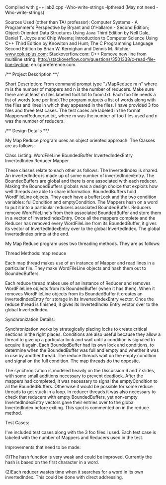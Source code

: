 Compiled with g++ lab2.cpp -Wno-write-strings -lpthread
(May not need -Wno-write-strings)

Sources Used (other than TA/ professor): Computer Systems - A Programmer's Perspective by Bryant and O'Hallaron - Second Edition; Object-Oriented Data Structures Using Java Third Edition by Nell Dale, Daniel T. Joyce and Chip Weems; Introduction to Computer Science Using C++ Third Edition by Knowlton and Hunt; The C Programming Language Second Edition by Brian W. Kernighan and Dennis M. Ritchie; www.cplusplus.com; Stackoverflow.com: C++ Remove new line from multiline string; http://stackoverflow.com/questions/3501338/c-read-file-line-by-line; en.cppreference.com.   


/** Project Description **/


Short Description: From command prompt type "./MapReduce m n" where m is the number of mappers and n is the number of reducers. Make sure there are at least m files labeled foo1.txt to foom.txt. Each foo file needs a list of words (one per line).The program outputs a list of words along with the files and lines in which they appeared in the files. I have provided 3 foo files and three test cases. The test cases are labeled in the format MappersmReducersn.txt, where m was the number of foo files used and n was the number of reducers.


/** Design Details **/

My Map Reduce program uses an object oriented approach. The Classes are as follows:

Class Listing:
WordFileLine
BoundedBuffer
InvertedIndexEntry
InvertedIndex
Reducer
Mapper

These classes relate to each other as follows. The InvertedIndex is shared. An invertedIndex is made up of some number of invertedIndexEntry. The BoundedBuffers are global and there is one associated with each reducer. Making the BoundedBuffers globals was a design choice that exploits how well threads are able to share information. BoundedBuffers hold WordFileLine objects. They each have a bufferLock and the two condition variables: fullCondition and emptyCondition. The Mappers hash on a word to put it into a particular reducers associated BoundedBuffer. Reducers remove WordFileLine's from their associated BoundedBuffer and store them in a vector of InvertedIndexEntry. Once all the mappers complete and the Reducer has removed every WordFileLine from its BoundedBuffer, it gives its vector of InvertedIndexEntry over to the global InvertedIndex. The global InvertedIndex prints at the end. 

My Map Reduce program uses two threading methods. They are as follows:

Thread Methods:
map
reduce

Each map thread makes use of an instance of Mapper and read lines in a particular file. They make WordFileLine objects and hash them out to BoundedBuffers.

Each reduce thread makes use of an instance of Reducer and removes WordFileLine objects from its BoundedBuffer (when it has them). When it removes WordFileLine objects from its BoundedBuffer it creates an InvertedIndexEntry for storage in its InvertedIndexEntry vector. Once the reduce thread is finished, it gives its InvertedIndex Entry vector over to the global InvertedIndex. 

Synchronization Details:

Synchronization works by strategically placing locks to create critical sections in the right places. Conditions are also useful because they allow a thread to give up a particular lock and wait until a condition is signaled to acquire it again. Each BoundedBuffer had its own lock and conditions, to determine when the BoundedBuffer was full and empty and whether it was in use by another thread. The reduce threads wait on the empty condition and signal on the full condition. The map threads do the opposite.

The synchronization is modeled heavily on the Discussion 6 and 7 slides, with some small additions necessary to prevent deadlock. After the mappers had completed, it was necessary to signal the emptyCondition to all the BoundedBuffers. Otherwise it would be possible for some reduce threads to get stuck in a loop. In reducer threads it was also necessary to check that reducers with empty BoundedBuffers, yet non-empty InvertedIndexEntry vectors gave their entries over to the global InvertedIndex before exiting. This spot is commented on in the reduce method.


Test Cases:

I've included test cases along with the 3 foo files I used. Each test case is labeled with the number of Mappers and Reducers used in the test.


Improvements that need to be made:

(1)The hash function is very weak and could be improved. Currently the hash is based on the first character in a word. 

(2)Each reducer wastes time when it searches for a word in its own invertedIndex. This could be done with direct addressing. 